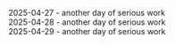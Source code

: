 2025-04-27 - another day of serious work  
2025-04-28 - another day of serious work  
2025-04-29 - another day of serious work  
